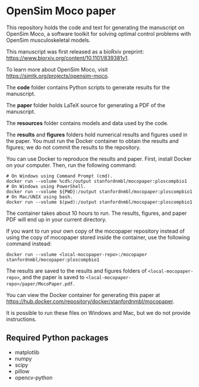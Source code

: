 OpenSim Moco paper
==================

This repository holds the code and text for generating the manuscript on 
OpenSim Moco, a software toolkit for solving optimal control problems with
OpenSim musculoskeletal models.

This manuscript was first released as a bioRxiv preprint:
https://www.biorxiv.org/content/10.1101/839381v1.

To learn more about OpenSim Moco, visit https://simtk.org/projects/opensim-moco.

The **code** folder contains Python scripts to generate results for the
manuscript.

The **paper** folder holds LaTeX source for generating a PDF of the manuscript.

The **resources** folder contains models and data used by the code.

The **results** and **figures** folders hold numerical results and figures
used in the paper. You must run the Docker container to obtain the results
and figures; we do not commit the results to the repository.

You can use Docker to reproduce the results and paper. First, install Docker
on your computer. Then, run the following command:

    # On Windows using Command Prompt (cmd).
    docker run --volume %cd%:/output stanfordnmbl/mocopaper:ploscompbio1
    # On Windows using PowerShell.
    docker run --volume ${PWD}:/output stanfordnmbl/mocopaper:ploscompbio1
    # On Mac/UNIX using bash.
    docker run --volume $(pwd):/output stanfordnmbl/mocopaper:ploscompbio1

The container takes about 10 hours to run.
The results, figures, and paper PDF will end up in your current directory.

If you want to run your own copy of the mocopaper repository instead of using
the copy of mocopaper stored inside the container, use the following command
instead:

    docker run --volume <local-mocopaper-repo>:/mocopaper stanfordnmbl/mocopaper:ploscompbio1

The results are saved to the results and figures folders of
`<local-mocopaper-repo>`, and the paper is saved to
`<local-mocopaper-repo>/paper/MocoPaper.pdf`.

You can view the Docker container for generating this paper at
https://hub.docker.com/repository/docker/stanfordnmbl/mocopaper.

It is possible to run these files on Windows and Mac, but we do not provide 
instructions.

Required Python packages
------------------------
- matplotlib
- numpy
- scipy
- pillow
- opencv-python